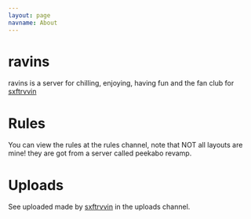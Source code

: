 ```yaml
---
layout: page
navname: About
---
```


# ravins
ravins is a server for chilling, enjoying, having fun and the fan club for [sxftrvvin](https://www.youtube.com/channel/UCxPEk-8nsWYwd4-cbo6F44g)


# Rules

You can view the rules at the rules channel, note that NOT all layouts are mine! they are got from a server called peekabo revamp.

# Uploads

See uploaded made by [sxftrvvin](https://www.youtube.com/channel/UCxPEk-8nsWYwd4-cbo6F44g) in the uploads channel.
